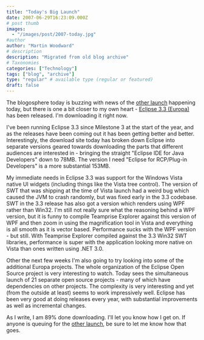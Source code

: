 ```yaml
---
title: "Today's Big Launch"
date: 2007-06-29T16:23:09.000Z
# post thumb
images:
  - "/images/post/2007-today.jpg"
#author
author: "Martin Woodward"
# description
description: "Migrated from old blog archive"
# Taxonomies
categories: ["Technology"]
tags: ["blog", "archive"]
type: "regular" # available type (regular or featured)
draft: false
---
```


The blogosphere today is buzzing with news of the [other launch](http://www.apple.com/iphone/) happening today, but there is one a bit closer to my own heart - [Eclipse 3.3 (Europa)](http://www.eclipse.org) has been released.  I'm downloading it right now. 

I've been running Eclipse 3.3 since Milestone 3 at the start of the year, and as the releases have been coming out it has been getting better and better.  Interestingly, the download site today has broken down Eclipse into separate versions geared towards downloading the parts that different audiences are interested in - bringing the straight "Eclipse IDE for Java Developers" down to 78MB.  The version I need "Eclipse for RCP/Plug-in Developers" is a more substantial 153MB. 

My immediate needs in Eclipse 3.3 was support for the Windows Vista native UI widgets (including things like the Vista tree control).  The version of SWT that was shipping at the time of Vista launch had a weird bug which caused the JVM to crash randomly, but was fixed early in the 3.3 codebase.  SWT in the 3.3 release has also got a version which renders using WPF rather than Win32.  I'm still not really sure what the reasoning behind a WPF version, but it is funny to compile Teamprise Explorer against this version of WPF and then zoom in using the magnification tool in Vista and everything is all smooth as it is vector based.  Performance sucks with the WPF version - but still.  With Teamprise Explorer compiled against the 3.3 Win32 SWT libraries, performance is super with the application looking more native on Vista than ones written using .NET 3.0. 

Other the next few weeks I'm also going to try looking into some of the additional Europa projects.  The whole organization of the Eclipse Open Source project is very interesting to watch.  Today sees the simultaneous launch of 21 separate open source projects - many of which have dependencies on other projects.  The complexity is very interesting and yet (from the outside at least) seems to work impressively well.  Eclipse has been very good at doing releases every year, with substantial improvements as well as incremental changes. 

As I write, I am 89% done downloading.  I'll let you know how I get on.  If anyone is queuing for the [other launch](http://www.apple.com/iphone/), be sure to let me know how that goes.